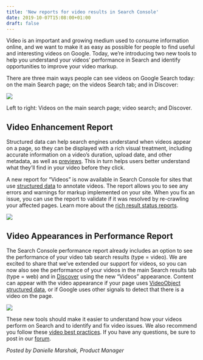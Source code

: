 ```yaml
---
title: 'New reports for video results in Search Console'
date: 2019-10-07T15:08:00+01:00
draft: false
---
```


Video is an important and growing medium used to consume information online, and we want to make it as easy as possible for people to find useful and interesting videos on Google. Today, we’re introducing two new tools to help you understand your videos’ performance in Search and identify opportunities to improve your video markup.  
  
There are three main ways people can see videos on Google Search today: on the main Search page; on the videos Search tab; and in Discover:  
  

[![](https://1.bp.blogspot.com/-5Es38r9zZXA/XZsH5Af0djI/AAAAAAAADww/qqM1nsXxXg82DoJShSYV_vyu1w_B-mi7gCLcBGAsYHQ/s640/video-search-results.png)](https://1.bp.blogspot.com/-5Es38r9zZXA/XZsH5Af0djI/AAAAAAAADww/qqM1nsXxXg82DoJShSYV_vyu1w_B-mi7gCLcBGAsYHQ/s1600/video-search-results.png)

Left to right: Videos on the main search page; video search; and Discover.

  
Video Enhancement Report
---------------------------

Structured data can help search engines understand when videos appear on a page, so they can be displayed with a rich visual treatment, including accurate information on a video’s duration, upload date, and other metadata, as well as [previews](https://www.blog.google/products/search/video-previews-help-you-find-what-youre-looking-even-faster/). This in turn helps users better understand what they’ll find in your video before they click.  
  
A new report for “Videos” is now available in Search Console for sites that use [structured data](https://developers.google.com/search/docs/data-types/video) to annotate videos. The report allows you to see any errors and warnings for markup implemented on your site. When you fix an issue, you can use the report to validate if it was resolved by re-crawling your affected pages. Learn more about the [rich result status reports](https://support.google.com/webmasters/answer/7552505).  
  

[![](https://1.bp.blogspot.com/-L3P8468cbtY/XZsIJKqNJOI/AAAAAAAADw0/-FjBKesRLHQ2Ot2B39pVsEuJUniQUHwvQCLcBGAsYHQ/s640/videos-enhancement-report.png)](https://1.bp.blogspot.com/-L3P8468cbtY/XZsIJKqNJOI/AAAAAAAADw0/-FjBKesRLHQ2Ot2B39pVsEuJUniQUHwvQCLcBGAsYHQ/s1600/videos-enhancement-report.png)

  

Video Appearances in Performance Report
---------------------------------------

The Search Console performance report already includes an option to see the performance of your video tab search results (type = video). We are excited to share that we’ve extended our support for videos, so you can now also see the performance of your videos in the main Search results tab (type = web) and in [Discover](https://support.google.com/webmasters/answer/9216516?hl=en&ref_topic=9384513) using the new “Videos” appearance. Content can appear with the video appearance if your page uses [VideoObject structured data](https://developers.google.com/search/docs/data-types/video), or if Google uses other signals to detect that there is a video on the page.  
  

[![](https://1.bp.blogspot.com/-_bCOTvvuZpQ/XZsINkSt47I/AAAAAAAADw8/AcdNgYW7kV86pJkRmEBwgXHy6SUUmA7zACLcBGAsYHQ/s640/videos-performance-report.png)](https://1.bp.blogspot.com/-_bCOTvvuZpQ/XZsINkSt47I/AAAAAAAADw8/AcdNgYW7kV86pJkRmEBwgXHy6SUUmA7zACLcBGAsYHQ/s1600/videos-performance-report.png)

  
  
These new tools should make it easier to understand how your videos perform on Search and to identify and fix video issues. We also recommend you follow these [video best practices](https://support.google.com/webmasters/answer/156442?hl=en&authuser=0). If you have any questions, be sure to post in our [forum](https://support.google.com/webmasters/go/community).  
  
_Posted by Danielle Marshak, Product Manager_